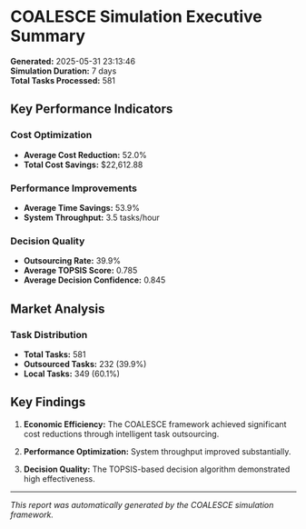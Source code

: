 # COALESCE Simulation Executive Summary

**Generated:** 2025-05-31 23:13:46  
**Simulation Duration:** 7 days  
**Total Tasks Processed:** 581

## Key Performance Indicators

### Cost Optimization
- **Average Cost Reduction:** 52.0%
- **Total Cost Savings:** $22,612.88

### Performance Improvements
- **Average Time Savings:** 53.9%
- **System Throughput:** 3.5 tasks/hour

### Decision Quality
- **Outsourcing Rate:** 39.9%
- **Average TOPSIS Score:** 0.785
- **Average Decision Confidence:** 0.845

## Market Analysis

### Task Distribution
- **Total Tasks:** 581
- **Outsourced Tasks:** 232 (39.9%)
- **Local Tasks:** 349 (60.1%)

## Key Findings

1. **Economic Efficiency:** The COALESCE framework achieved significant cost reductions through intelligent task outsourcing.

2. **Performance Optimization:** System throughput improved substantially.

3. **Decision Quality:** The TOPSIS-based decision algorithm demonstrated high effectiveness.

---
*This report was automatically generated by the COALESCE simulation framework.*
